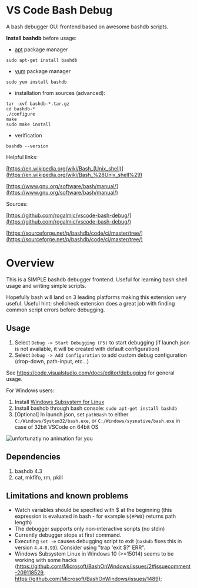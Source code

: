 # VS Code Bash Debug
A bash debugger GUI frontend based on awesome bashdb scripts.

**Install bashdb** before usage:
* [apt](https://en.wikipedia.org/wiki/Advanced_Packaging_Tool) package manager
```{r, engine='bash'}
sudo apt-get install bashdb
```
* [yum](https://en.wikipedia.org/wiki/Yellowdog_Updater,_Modified) package manager
```{r, engine='bash'}
sudo yum install bashdb
```
* installation from sources (advanced):
```{r, engine='bash'}
tar -xvf bashdb-*.tar.gz
cd bashdb-*
./configure
make
sudo make install
```
* verification
```{r, engine='bash'}
bashdb --version
```

Helpful links:

[https://en.wikipedia.org/wiki/Bash_(Unix_shell)](https://en.wikipedia.org/wiki/Bash_%28Unix_shell%29)

[https://www.gnu.org/software/bash/manual/](https://www.gnu.org/software/bash/manual/)

Sources:

[https://github.com/rogalmic/vscode-bash-debug/](https://github.com/rogalmic/vscode-bash-debug/)

[https://sourceforge.net/p/bashdb/code/ci/master/tree/](https://sourceforge.net/p/bashdb/code/ci/master/tree/)

# Overview
This is a SIMPLE bashdb debugger frontend. Useful for learning bash shell usage and writing simple scripts.

Hopefully bash will land on 3 leading platforms making this extension very useful. Useful hint: shellcheck extension does a great job with finding common script errors before debugging.

## Usage
1. Select `Debug -> Start Debugging (F5)` to start debugging (if launch.json is not available, it will be created with default configuration)
2. Select `Debug -> Add Configuration` to add custom debug configuration (drop-down, path-input, etc...)

See https://code.visualstudio.com/docs/editor/debugging for general usage.

For Windows users:
1. Install [Windows Subsystem for Linux](https://en.wikipedia.org/wiki/Windows_Subsystem_for_Linux)
2. Install bashdb through bash console: `sudo apt-get install bashdb`
3. [Optional] In launch.json, set `pathBash` to either `C:/Windows/System32/bash.exe`, or `C:/Windows/sysnative/bash.exe` in case of 32bit VSCode on 64bit OS

![unfortunatly no animation for you](https://github.com/rogalmic/vscode-bash-debug/blob/gif/images/bash-debug.gif "Creating launch configuration, then launching debugger for one of scripts in workarea...")

## Dependencies
1. bashdb 4.3
2. cat, mkfifo, rm, pkill

## Limitations and known problems
* Watch variables should be specified with $ at the beginning (this expression is evaluated in bash - for example `${#PWD}` returns path length)
* The debugger supports only non-interactive scripts (no stdin)
* Currently debugger stops at first command.
* Executing `set -e` causes debugging script to exit (`bashdb` fixes this in version `4.4-0.93`). Consider using "trap 'exit $?' ERR".
* Windows Subsystem Linux in Windows 10 (>=15014) seems to be working with some hacks (https://github.com/Microsoft/BashOnWindows/issues/2#issuecomment-209118529, https://github.com/Microsoft/BashOnWindows/issues/1489);
